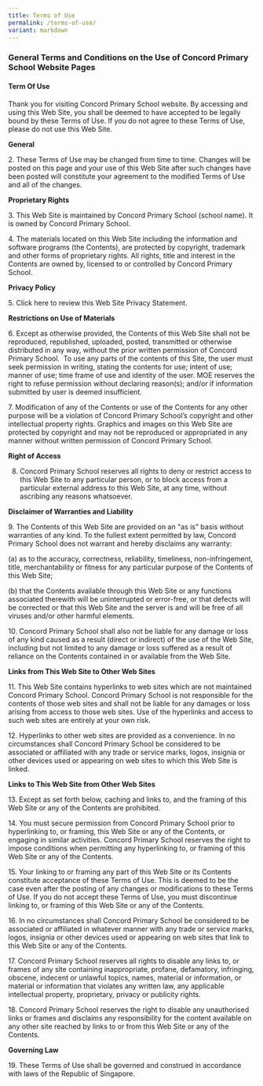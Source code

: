 ```yaml
---
title: Terms of Use
permalink: /terms-of-use/
variant: markdown
---
```

### **General Terms and Conditions on the Use of Concord Primary School Website Pages**

#### **Term Of Use**
        

Thank you for visiting Concord Primary School website. By accessing and using this Web Site, you shall be deemed to have accepted to be legally bound by these Terms of Use. If you do not agree to these Terms of Use, please do not use this Web Site.

**General**

2\. These Terms of Use may be changed from time to time. Changes will be posted on this page and your use of this Web Site after such changes have been posted will constitute your agreement to the modified Terms of Use and all of the changes.

**Proprietary Rights**

3\. This Web Site is maintained by Concord Primary School (school name). It is owned by Concord Primary School.

4\. The materials located on this Web Site including the information and software programs (the Contents), are protected by copyright, trademark and other forms of proprietary rights. All rights, title and interest in the Contents are owned by, licensed to or controlled by Concord Primary School.

**Privacy Policy**

5\. Click here to review this Web Site Privacy Statement.

**Restrictions on Use of Materials**

6\. Except as otherwise provided, the Contents of this Web Site shall not be reproduced, republished, uploaded, posted, transmitted or otherwise distributed in any way, without the prior written permission of Concord Primary School.  To use any parts of the contents of this Site, the user must seek permission in writing, stating the contents for use; intent of use; manner of use; time frame of use and identity of the user. MOE reserves the right to refuse permission without declaring reason(s); and/or if information submitted by user is deemed insufficient.

7\. Modification of any of the Contents or use of the Contents for any other purpose will be a violation of Concord Primary School’s copyright and other intellectual property rights. Graphics and images on this Web Site are protected by copyright and may not be reproduced or appropriated in any manner without written permission of Concord Primary School.

**Right of Access**

8. Concord Primary School reserves all rights to deny or restrict access to this Web Site to any particular person, or to block access from a particular external address to this Web Site, at any time, without ascribing any reasons whatsoever.

**Disclaimer of Warranties and Liability**

9\. The Contents of this Web Site are provided on an "as is" basis without warranties of any kind. To the fullest extent permitted by law, Concord Primary School does not warrant and hereby disclaims any warranty:

(a) as to the accuracy, correctness, reliability, timeliness, non-infringement, title, merchantability or fitness for any particular purpose of the Contents of this Web Site;

(b) that the Contents available through this Web Site or any functions associated therewith will be uninterrupted or error-free, or that defects will be corrected or that this Web Site and the server is and will be free of all viruses and/or other harmful elements.

10\. Concord Primary School shall also not be liable for any damage or loss of any kind caused as a result (direct or indirect) of the use of the Web Site, including but not limited to any damage or loss suffered as a result of reliance on the Contents contained in or available from the Web Site.

**Links from This Web Site to Other Web Sites**

11\. This Web Site contains hyperlinks to web sites which are not maintained Concord Primary School. Concord Primary School is not responsible for the contents of those web sites and shall not be liable for any damages or loss arising from access to those web sites. Use of the hyperlinks and access to such web sites are entirely at your own risk.

12\. Hyperlinks to other web sites are provided as a convenience. In no circumstances shall Concord Primary School be considered to be associated or affiliated with any trade or service marks, logos, insignia or other devices used or appearing on web sites to which this Web Site is linked.

**Links to This Web Site from Other Web Sites**

13\. Except as set forth below, caching and links to, and the framing of this Web Site or any of the Contents are prohibited.

14\. You must secure permission from Concord Primary School prior to hyperlinking to, or framing, this Web Site or any of the Contents, or engaging in similar activities. Concord Primary School reserves the right to impose conditions when permitting any hyperlinking to, or framing of this Web Site or any of the Contents.

15\. Your linking to or framing any part of this Web Site or its Contents constitute acceptance of these Terms of Use. This is deemed to be the case even after the posting of any changes or modifications to these Terms of Use. If you do not accept these Terms of Use, you must discontinue linking to, or framing of this Web Site or any of the Contents.

16\. In no circumstances shall Concord Primary School be considered to be associated or affiliated in whatever manner with any trade or service marks, logos, insignia or other devices used or appearing on web sites that link to this Web Site or any of the Contents.

17\. Concord Primary School reserves all rights to disable any links to, or frames of any site containing inappropriate, profane, defamatory, infringing, obscene, indecent or unlawful topics, names, material or information, or material or information that violates any written law, any applicable intellectual property, proprietary, privacy or publicity rights.

18\. Concord Primary School reserves the right to disable any unauthorised links or frames and disclaims any responsibility for the content available on any other site reached by links to or from this Web Site or any of the Contents.

**Governing Law**

19\. These Terms of Use shall be governed and construed in accordance with laws of the Republic of Singapore.